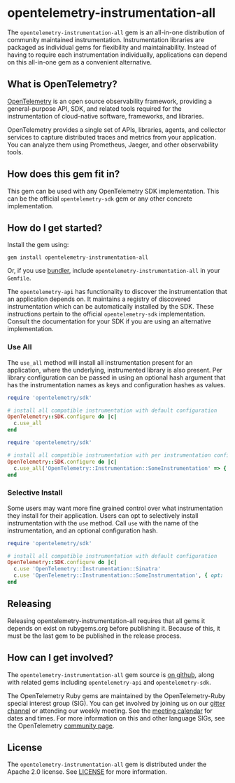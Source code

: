 # opentelemetry-instrumentation-all

The `opentelemetry-instrumentation-all` gem is an all-in-one distribution of community maintained instrumentation. Instrumentation libraries are packaged as individual gems for flexibility and maintainability. Instead of having to require each instrumentation individually, applications can depend on this all-in-one gem as a convenient alternative.

## What is OpenTelemetry?

[OpenTelemetry][opentelemetry-home] is an open source observability framework, providing a general-purpose API, SDK, and related tools required for the instrumentation of cloud-native software, frameworks, and libraries.

OpenTelemetry provides a single set of APIs, libraries, agents, and collector services to capture distributed traces and metrics from your application. You can analyze them using Prometheus, Jaeger, and other observability tools.

## How does this gem fit in?

This gem can be used with any OpenTelemetry SDK implementation. This can be the official `opentelemetry-sdk` gem or any other concrete implementation.

## How do I get started?

Install the gem using:

```
gem install opentelemetry-instrumentation-all
```

Or, if you use [bundler][bundler-home], include `opentelemetry-instrumentation-all` in your `Gemfile`.


The `opentelemetry-api` has functionality to discover the instrumentation that an application depends on. It maintains a registry of discovered instrumentation which can be automatically installed by the SDK. These instructions pertain to the official `opentelemetry-sdk` implementation. Consult the documentation for your SDK if you are using an alternative implementation.


### Use All

The `use_all` method will install all instrumentation present for an application, where the underlying, instrumented library is also present. Per library configuration can be passed in using an optional hash argument that has the instrumentation names as keys and configuration hashes as values.


```ruby
require 'opentelemetry/sdk'

# install all compatible instrumentation with default configuration
OpenTelemetry::SDK.configure do |c|
  c.use_all
end
```

```ruby
require 'opentelemetry/sdk'

# install all compatible instrumentation with per instrumentation configuration overrides
OpenTelemetry::SDK.configure do |c|
  c.use_all('OpenTelemetry::Instrumentation::SomeInstrumentation' => { opt: 'value' })
end
```

### Selective Install

Some users may want more fine grained control over what instrumentation they install for their application. Users can opt to selectively install instrumentation with the `use` method. Call `use` with the name of the instrumentation, and an optional configuration hash.

```ruby
require 'opentelemetry/sdk'

# install all compatible instrumentation with default configuration
OpenTelemetry::SDK.configure do |c|
  c.use 'OpenTelemetry::Instrumentation::Sinatra'
  c.use 'OpenTelemetry::Instrumentation::SomeInstrumentation', { opt: 'value' }
end
```

## Releasing

Releasing opentelemetry-instrumentation-all requires that all gems it depends on exist on rubygems.org before publishing it. Because of this, it must be the last gem to be published in the release process.

## How can I get involved?

The `opentelemetry-instrumentation-all` gem source is [on github][repo-github], along with related gems including `opentelemetry-api` and `opentelemetry-sdk`.

The OpenTelemetry Ruby gems are maintained by the OpenTelemetry-Ruby special interest group (SIG). You can get involved by joining us on our [gitter channel][ruby-gitter] or attending our weekly meeting. See the [meeting calendar][community-meetings] for dates and times. For more information on this and other language SIGs, see the OpenTelemetry [community page][ruby-sig].

## License

The `opentelemetry-instrumentation-all` gem is distributed under the Apache 2.0 license. See [LICENSE][license-github] for more information.


[opentelemetry-home]: https://opentelemetry.io
[bundler-home]: https://bundler.io
[repo-github]: https://github.com/open-telemetry/opentelemetry-ruby
[license-github]: https://github.com/open-telemetry/opentelemetry-ruby/blob/main/LICENSE
[ruby-sig]: https://github.com/open-telemetry/community#ruby-sig
[community-meetings]: https://github.com/open-telemetry/community#community-meetings
[ruby-gitter]: https://gitter.im/open-telemetry/opentelemetry-ruby
